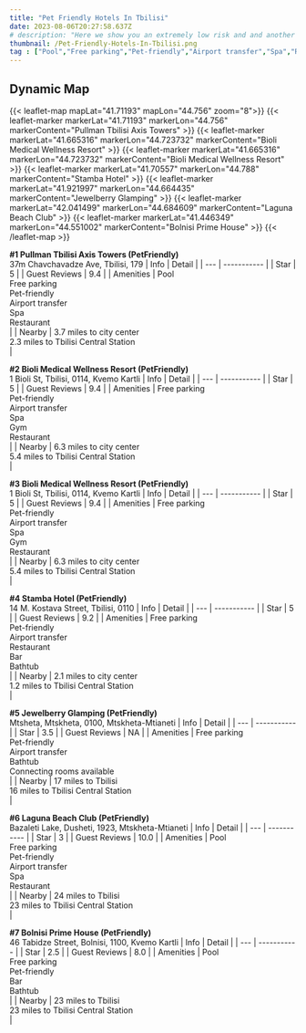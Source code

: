 ```yaml
---
title: "Pet Friendly Hotels In Tbilisi"
date: 2023-08-06T20:27:58.637Z
# description: "Here we show you an extremely low risk and and another medium risk approach to earn passive income "
thumbnail: /Pet-Friendly-Hotels-In-Tbilisi.png
tag : ["Pool","Free parking","Pet-friendly","Airport transfer","Spa","Restaurant","Gym","Bar","Bathtub","Connecting rooms available"]
---
```


## Dynamic Map
{{< leaflet-map  mapLat="41.71193" mapLon="44.756" zoom="8">}}
    {{< leaflet-marker markerLat="41.71193" markerLon="44.756" markerContent="Pullman Tbilisi Axis Towers" >}}
    {{< leaflet-marker markerLat="41.665316" markerLon="44.723732" markerContent="Bioli Medical Wellness Resort" >}}
    {{< leaflet-marker markerLat="41.665316" markerLon="44.723732" markerContent="Bioli Medical Wellness Resort" >}}
    {{< leaflet-marker markerLat="41.70557" markerLon="44.788" markerContent="Stamba Hotel" >}}
    {{< leaflet-marker markerLat="41.921997" markerLon="44.664435" markerContent="Jewelberry Glamping" >}}
    {{< leaflet-marker markerLat="42.041499" markerLon="44.684609" markerContent="Laguna Beach Club" >}}
    {{< leaflet-marker markerLat="41.446349" markerLon="44.551002" markerContent="Bolnisi Prime House" >}}
{{< /leaflet-map >}}


**#1 Pullman Tbilisi Axis Towers (PetFriendly)**<br>37m Chavchavadze Ave, Tbilisi, 179
| Info | Detail |
| --- | ----------- |
| Star | 5 |
| Guest Reviews | 9.4 |
| Amenities | Pool<br>Free parking<br>Pet-friendly<br>Airport transfer<br>Spa<br>Restaurant<br> |
| Nearby | 3.7 miles to city center<br>2.3 miles to Tbilisi Central Station<br> |

**#2 Bioli Medical Wellness Resort (PetFriendly)**<br>1 Bioli St, Tbilisi, 0114, Kvemo Kartli
| Info | Detail |
| --- | ----------- |
| Star | 5 |
| Guest Reviews | 9.4 |
| Amenities | Free parking<br>Pet-friendly<br>Airport transfer<br>Spa<br>Gym<br>Restaurant<br> |
| Nearby | 6.3 miles to city center<br>5.4 miles to Tbilisi Central Station<br> |

**#3 Bioli Medical Wellness Resort (PetFriendly)**<br>1 Bioli St, Tbilisi, 0114, Kvemo Kartli
| Info | Detail |
| --- | ----------- |
| Star | 5 |
| Guest Reviews | 9.4 |
| Amenities | Free parking<br>Pet-friendly<br>Airport transfer<br>Spa<br>Gym<br>Restaurant<br> |
| Nearby | 6.3 miles to city center<br>5.4 miles to Tbilisi Central Station<br> |

**#4 Stamba Hotel (PetFriendly)**<br>14 M. Kostava Street, Tbilisi, 0110
| Info | Detail |
| --- | ----------- |
| Star | 5 |
| Guest Reviews | 9.2 |
| Amenities | Free parking<br>Pet-friendly<br>Airport transfer<br>Restaurant<br>Bar<br>Bathtub<br> |
| Nearby | 2.1 miles to city center<br>1.2 miles to Tbilisi Central Station<br> |

**#5 Jewelberry Glamping (PetFriendly)**<br>Mtsheta, Mtskheta, 0100, Mtskheta-Mtianeti
| Info | Detail |
| --- | ----------- |
| Star | 3.5 |
| Guest Reviews | NA |
| Amenities | Free parking<br>Pet-friendly<br>Airport transfer<br>Bathtub<br>Connecting rooms available<br> |
| Nearby | 17 miles to Tbilisi<br>16 miles to Tbilisi Central Station<br> |

**#6 Laguna Beach Club (PetFriendly)**<br>Bazaleti Lake, Dusheti, 1923, Mtskheta-Mtianeti
| Info | Detail |
| --- | ----------- |
| Star | 3 |
| Guest Reviews | 10.0 |
| Amenities | Pool<br>Free parking<br>Pet-friendly<br>Airport transfer<br>Spa<br>Restaurant<br> |
| Nearby | 24 miles to Tbilisi<br>23 miles to Tbilisi Central Station<br> |

**#7 Bolnisi Prime House (PetFriendly)**<br>46 Tabidze Street, Bolnisi, 1100, Kvemo Kartli
| Info | Detail |
| --- | ----------- |
| Star | 2.5 |
| Guest Reviews | 8.0 |
| Amenities | Pool<br>Free parking<br>Pet-friendly<br>Bar<br>Bathtub<br> |
| Nearby | 23 miles to Tbilisi<br>23 miles to Tbilisi Central Station<br> |

